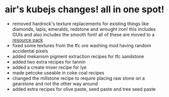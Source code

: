 # air's kubejs changes! all in one spot!
- removed hardrock's texture replacements for existing things like diamonds, lapis, emeralds, redstone and wrought iron! this includes GUIs and also includes the smooth font! all of these are moved to a [resource pack](https://github.com/airsh4de/htfc3-kubejs_patches/blob/main/hardrock's%20texture%20overrides.zip)
- fixed some textures from the tfc ore washing mod having random accidental pixels
- added mekanism pigment extraction recipes for tfc sandstone
- added two extra recipes for tannin
- added a create mixer recipe for lye
- made petcoke useable in coke coal recipes
- changed the millstone recipe to require placing raw stone on a gearstone and not the other way around
- added extra recipes for olive paste, seed paste and tree seed paste